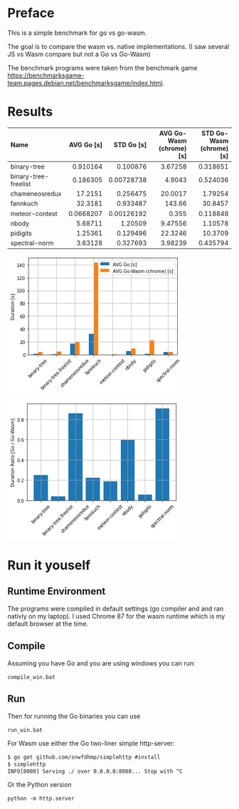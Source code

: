 # Preface
This is a simple benchmark for go vs go-wasm.

The goal is to compare the wasm vs. native implementations. (I saw several JS vs Wasm compare but not a Go vs Go-Wasm)

The benchmark programs were taken from the benchmark game https://benchmarksgame-team.pages.debian.net/benchmarksgame/index.html.

# Results
| Name                 |   AVG Go [s] |   STD Go [s] |   AVG Go-Wasm (chrome) [s] |   STD Go-Wasm (chrome) [s] |
|:---------------------|-------------:|-------------:|---------------------------:|---------------------------:|
| binary-tree          |    0.910164  |   0.100876   |                    3.67258 |                   0.318651 |
| binary-tree-freelist |    0.186305  |   0.00728738 |                    4.9043  |                   0.524036 |
| chameneosredux       |   17.2151    |   0.256475   |                   20.0017  |                   1.79254  |
| fannkuch             |   32.3181    |   0.933487   |                  143.66    |                  30.8457   |
| meteor-contest       |    0.0668207 |   0.00126192 |                    0.355   |                   0.118848 |
| nbody                |    5.68711   |   1.20509    |                    9.47556 |                   1.10578  |
| pidigits             |    1.25361   |   0.129496   |                   22.3246  |                  10.3709   |
| spectral-norm        |    3.63128   |   0.327693   |                    3.98239 |                   0.435794 |

![](/raw_plot.png)

![](/ratio_plot.png)

# Run it youself
## Runtime Environment
The programs were compiled in default settings (go compiler and and ran nativly on my laptop).
I used Chrome 87 for the wasm runtime which is my default browser at the time.

## Compile
Assuming you have Go and you are using windows you can run:

```
compile_win.bat
```

## Run
Then for running the Go binaries you can use 
```
run_win.bat 
```

For Wasm use either the Go two-liner simple http-server:
```
$ go get github.com/snwfdhmp/simplehttp #install
$ simplehttp
INFO[0000] Serving ./ over 0.0.0.0:8080... Stop with ^C
```

Or the Python version
```
python -m http.server
```





